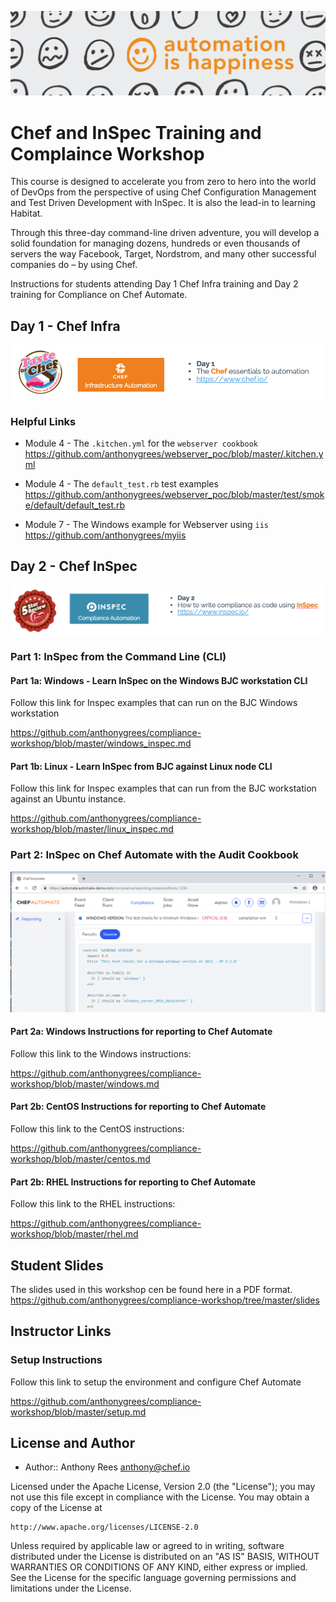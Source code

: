 ![Chef Header](/images/Header.png)
# Chef and InSpec Training and Complaince Workshop

This course is designed to accelerate you from zero to hero into the world of DevOps from the perspective of using Chef Configuration Management and Test Driven Development with InSpec.  It is also the lead-in to learning Habitat. 

Through this three-day command-line driven adventure, you will develop a solid foundation for managing dozens, hundreds or even thousands of servers the way Facebook, Target, Nordstrom, and many other successful companies do – by using Chef.

Instructions for students attending Day 1 Chef Infra training and Day 2 training for Compliance on Chef Automate.


## Day 1 - Chef Infra
![Chef Infra](/images/ChefInfra.png)
### Helpful Links

 - Module 4 - The ```.kitchen.yml``` for the ```webserver cookbook```
https://github.com/anthonygrees/webserver_poc/blob/master/.kitchen.yml

 - Module 4 - The ```default_test.rb``` test examples
 https://github.com/anthonygrees/webserver_poc/blob/master/test/smoke/default/default_test.rb

 - Module 7 - The Windows example for Webserver using ```iis```
https://github.com/anthonygrees/myiis


## Day 2 - Chef InSpec
![Chef InSpec](/images/ChefInSpec.png)
### Part 1: InSpec from the Command Line (CLI)

#### Part 1a: Windows - Learn InSpec on the Windows BJC workstation CLI
Follow this link for Inspec examples that can run on the BJC Windows workstation

https://github.com/anthonygrees/compliance-workshop/blob/master/windows_inspec.md

#### Part 1b: Linux - Learn InSpec from BJC against Linux node CLI
Follow this link for Inspec examples that can run from the BJC workstation against an Ubuntu instance.

https://github.com/anthonygrees/compliance-workshop/blob/master/linux_inspec.md



### Part 2: InSpec on Chef Automate with the Audit Cookbook
![ChefAutomate](/images/ChefAutomate.png)

#### Part 2a: Windows Instructions for reporting to Chef Automate
Follow this link to the Windows instructions:

https://github.com/anthonygrees/compliance-workshop/blob/master/windows.md


#### Part 2b: CentOS Instructions for reporting to Chef Automate
Follow this link to the CentOS instructions:

https://github.com/anthonygrees/compliance-workshop/blob/master/centos.md


#### Part 2b: RHEL Instructions for reporting to Chef Automate
Follow this link to the RHEL instructions:

https://github.com/anthonygrees/compliance-workshop/blob/master/rhel.md


## Student Slides
The slides used in this workshop cen be found here in a PDF format.
https://github.com/anthonygrees/compliance-workshop/tree/master/slides


## Instructor Links
### Setup Instructions
Follow this link to setup the environment and configure Chef Automate

https://github.com/anthonygrees/compliance-workshop/blob/master/setup.md


## License and Author

* Author:: Anthony Rees <anthony@chef.io>

Licensed under the Apache License, Version 2.0 (the "License");
you may not use this file except in compliance with the License.
You may obtain a copy of the License at

    http://www.apache.org/licenses/LICENSE-2.0

Unless required by applicable law or agreed to in writing, software
distributed under the License is distributed on an "AS IS" BASIS,
WITHOUT WARRANTIES OR CONDITIONS OF ANY KIND, either express or implied.
See the License for the specific language governing permissions and
limitations under the License.
